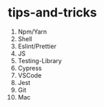 # tips-and-tricks

1. Npm/Yarn
2. Shell
3. Eslint/Prettier
4. JS
5. Testing-Library
6. Cypress
7. VSCode
8. Jest
9. Git
10. Mac
